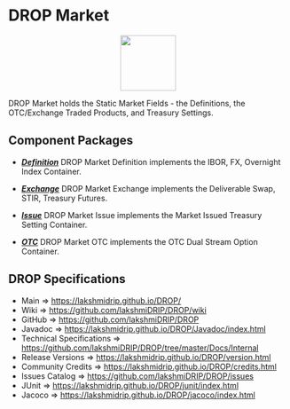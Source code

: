# DROP Market

<p align="center"><img src="https://github.com/lakshmiDRIP/DROP/blob/master/DRIP_Logo.gif?raw=true" width="100"></p>

DROP Market holds the Static Market Fields - the Definitions, the OTC/Exchange Traded Products, and Treasury
	Settings.


## Component Packages

 * [***Definition***](https://github.com/lakshmiDRIP/DROP/tree/master/src/main/java/org/drip/market/definition)
 DROP Market Definition implements the IBOR, FX, Overnight Index Container.

 * [***Exchange***](https://github.com/lakshmiDRIP/DROP/tree/master/src/main/java/org/drip/market/exchange)
 DROP Market Exchange implements the Deliverable Swap, STIR, Treasury Futures.

 * [***Issue***](https://github.com/lakshmiDRIP/DROP/tree/master/src/main/java/org/drip/market/issue)
 DROP Market Issue implements the Market Issued Treasury Setting Container.

 * [***OTC***](https://github.com/lakshmiDRIP/DROP/tree/master/src/main/java/org/drip/market/otc)
 DROP Market OTC implements the OTC Dual Stream Option Container.


## DROP Specifications

 * Main                     => https://lakshmidrip.github.io/DROP/
 * Wiki                     => https://github.com/lakshmiDRIP/DROP/wiki
 * GitHub                   => https://github.com/lakshmiDRIP/DROP
 * Javadoc                  => https://lakshmidrip.github.io/DROP/Javadoc/index.html
 * Technical Specifications => https://github.com/lakshmiDRIP/DROP/tree/master/Docs/Internal
 * Release Versions         => https://lakshmidrip.github.io/DROP/version.html
 * Community Credits        => https://lakshmidrip.github.io/DROP/credits.html
 * Issues Catalog           => https://github.com/lakshmiDRIP/DROP/issues
 * JUnit                    => https://lakshmidrip.github.io/DROP/junit/index.html
 * Jacoco                   => https://lakshmidrip.github.io/DROP/jacoco/index.html
